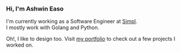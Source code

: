 ### Hi, I'm Ashwin Easo

I'm currently working as a Software Engineer at [Simpl](https://getsimpl.com/).  
I mostly work with Golang and Python. 

Oh!, I like to design too. Visit [my portfolio](https://ashwineaso.github.io/) to check out a few projects I worked on. 
